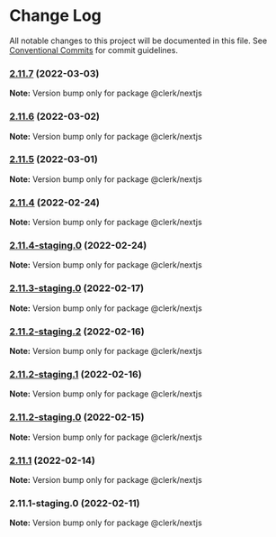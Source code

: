 # Change Log

All notable changes to this project will be documented in this file.
See [Conventional Commits](https://conventionalcommits.org) for commit guidelines.

### [2.11.7](https://github.com/clerkinc/javascript/compare/@clerk/nextjs@2.11.6...@clerk/nextjs@2.11.7) (2022-03-03)

**Note:** Version bump only for package @clerk/nextjs





### [2.11.6](https://github.com/clerkinc/javascript/compare/@clerk/nextjs@2.11.5...@clerk/nextjs@2.11.6) (2022-03-02)

**Note:** Version bump only for package @clerk/nextjs





### [2.11.5](https://github.com/clerkinc/javascript/compare/@clerk/nextjs@2.11.4...@clerk/nextjs@2.11.5) (2022-03-01)

**Note:** Version bump only for package @clerk/nextjs





### [2.11.4](https://github.com/clerkinc/javascript/compare/@clerk/nextjs@2.11.4-staging.0...@clerk/nextjs@2.11.4) (2022-02-24)

**Note:** Version bump only for package @clerk/nextjs





### [2.11.4-staging.0](https://github.com/clerkinc/javascript/compare/@clerk/nextjs@2.11.3-staging.0...@clerk/nextjs@2.11.4-staging.0) (2022-02-24)

**Note:** Version bump only for package @clerk/nextjs





### [2.11.3-staging.0](https://github.com/clerkinc/javascript/compare/@clerk/nextjs@2.11.2-staging.2...@clerk/nextjs@2.11.3-staging.0) (2022-02-17)

**Note:** Version bump only for package @clerk/nextjs





### [2.11.2-staging.2](https://github.com/clerkinc/javascript/compare/@clerk/nextjs@2.11.2-staging.1...@clerk/nextjs@2.11.2-staging.2) (2022-02-16)

**Note:** Version bump only for package @clerk/nextjs





### [2.11.2-staging.1](https://github.com/clerkinc/javascript/compare/@clerk/nextjs@2.11.2-staging.0...@clerk/nextjs@2.11.2-staging.1) (2022-02-16)

**Note:** Version bump only for package @clerk/nextjs





### [2.11.2-staging.0](https://github.com/clerkinc/javascript/compare/@clerk/nextjs@2.11.1...@clerk/nextjs@2.11.2-staging.0) (2022-02-15)

**Note:** Version bump only for package @clerk/nextjs





### [2.11.1](https://github.com/clerkinc/javascript/compare/@clerk/nextjs@2.11.1-staging.0...@clerk/nextjs@2.11.1) (2022-02-14)

**Note:** Version bump only for package @clerk/nextjs





### 2.11.1-staging.0 (2022-02-11)

**Note:** Version bump only for package @clerk/nextjs
